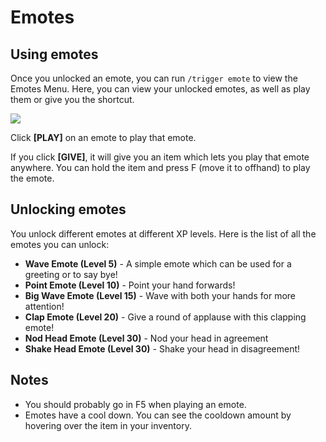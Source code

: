 # Emotes

## Using emotes

Once you unlocked an emote, you can run  `/trigger emote`  to view the Emotes Menu. Here, you can view your unlocked emotes, as well as play them or give you the shortcut.

![](https://wsrv.nl/?url=https%3A%2F%2Fcdn.discordapp.com%2Fattachments%2F723984082853298297%2F952236210791792680%2Funknown.png&n=-1)

Click  **[PLAY]**  on an emote to play that emote.

If you click  **[GIVE]**, it will give you an item which lets you play that emote anywhere. You can hold the item and press F (move it to offhand) to play the emote.

## Unlocking emotes

You unlock different emotes at different XP levels. Here is the list of all the emotes you can unlock:

-   **Wave Emote (Level 5)**  - A simple emote which can be used for a greeting or to say bye!
-   **Point Emote (Level 10)**  - Point your hand forwards!
-   **Big Wave Emote (Level 15)**  - Wave with both your hands for more attention!
-   **Clap Emote (Level 20)**  - Give a round of applause with this clapping emote!
-   **Nod Head Emote (Level 30)**  - Nod your head in agreement
-   **Shake Head Emote (Level 30)**  - Shake your head in disagreement!

## Notes

-   You should probably go in F5 when playing an emote.
-   Emotes have a cool down. You can see the cooldown amount by hovering over the item in your inventory.
